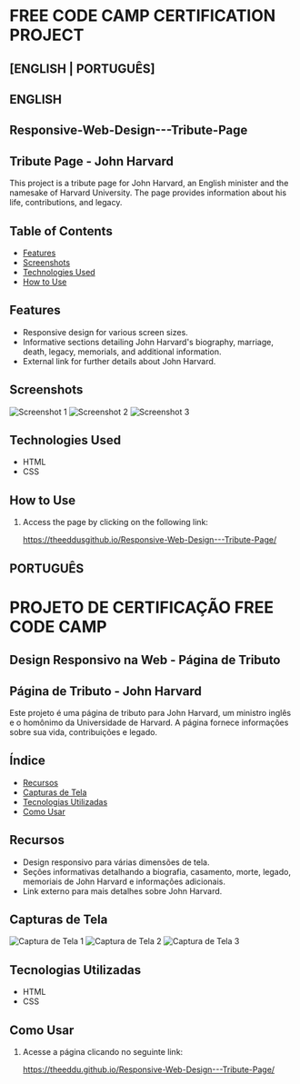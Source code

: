 # FREE CODE CAMP CERTIFICATION PROJECT #

## [ENGLISH | PORTUGUÊS]

## ENGLISH
## Responsive-Web-Design---Tribute-Page
## Tribute Page - John Harvard

This project is a tribute page for John Harvard, an English minister and the namesake of Harvard University. The page provides information about his life, contributions, and legacy.

## Table of Contents

- [Features](#features)
- [Screenshots](#screenshots)
- [Technologies Used](#technologies-used)
- [How to Use](#how-to-use)

## Features

- Responsive design for various screen sizes.
- Informative sections detailing John Harvard's biography, marriage, death, legacy, memorials, and additional information.
- External link for further details about John Harvard.

## Screenshots

![Screenshot 1](/screenshots/screenshot1.png)
![Screenshot 2](/screenshots/screenshot2.png)
![Screenshot 3](/screenshots/screenshot3.png)

## Technologies Used

- HTML
- CSS

## How to Use

1. Access the page by clicking on the following link:

    https://theeddusgithub.io/Responsive-Web-Design---Tribute-Page/

## PORTUGUÊS
# PROJETO DE CERTIFICAÇÃO FREE CODE CAMP #
## Design Responsivo na Web - Página de Tributo
## Página de Tributo - John Harvard

Este projeto é uma página de tributo para John Harvard, um ministro inglês e o homônimo da Universidade de Harvard. A página fornece informações sobre sua vida, contribuições e legado.

## Índice

- [Recursos](#recursos)
- [Capturas de Tela](#capturas-de-tela)
- [Tecnologias Utilizadas](#tecnologias-utilizadas)
- [Como Usar](#como-usar)

## Recursos

- Design responsivo para várias dimensões de tela.
- Seções informativas detalhando a biografia, casamento, morte, legado, memoriais de John Harvard e informações adicionais.
- Link externo para mais detalhes sobre John Harvard.

## Capturas de Tela

![Captura de Tela 1](/screenshots/screenshot1.png)
![Captura de Tela 2](/screenshots/screenshot2.png)
![Captura de Tela 3](/screenshots/screenshot3.png)

## Tecnologias Utilizadas

- HTML
- CSS

## Como Usar

1. Acesse a página clicando no seguinte link:

    https://theeddu.github.io/Responsive-Web-Design---Tribute-Page/

